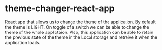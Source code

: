 # theme-changer-react-app
React app that allows us to change the theme of the application.
By default the theme is LIGHT. On toggle of a switch we can be able to change the theme of the whole applictaion.
Also, this application can be able to retain the previous state of the theme in the Local storage and retreive it when the application loads.
